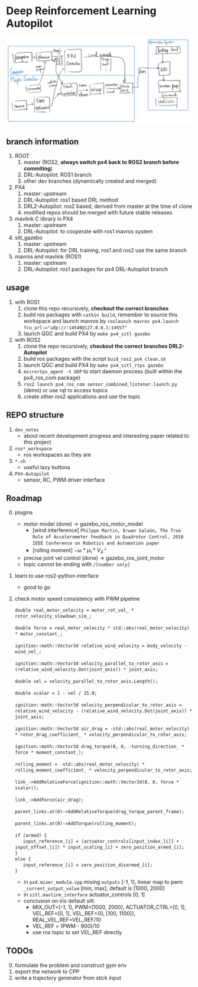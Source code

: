 # Deep Reinforcement Learning Autopilot

![overview](./overview.jpg)

## branch information

1. ROOT
   1. master (ROS2, **always switch px4 back to ROS2 branch before commiting**)
   3. DRL-Autopilot: ROS1 branch
   3. other dev branches (dynamically created and merged)
2. PX4
   1. master: upstream
   2. DRL-Autopilot: ros1 based DRL method
   3. DRL2-Autopilot: ros2 based, derived from master at the time of clone
   4. modified repos should be merged with future stable releases
3. mavlink C library in PX4
   1. master: upstream
   2. DRL-Autopilot: to cooperate with ros1 mavros system
4. sitl_gazebo
   1. master: upstream
   2. DRL-Autopilot: for DRL training, ros1 and ros2 use the same branch
5. mavros and mavlink (ROS1)
   1. master: upstream
   2. DRL-Autopilot: ros1 packages for px4 DRL-Autopilot branch

## usage

1. with ROS1
   1. clone this repo recursively, **checkout the correct branches**
   2. build ros packages with `catkin build`, remember to source this workspace and launch mavros by `roslaunch mavros px4.launch fcu_url:="udp://:14540@127.0.0.1:14557"`
   3. launch QGC and build PX4 by `make px4_sitl gazebo`
2. with ROS2
   1. clone the repo recursively, **checkout the correct branches DRL2-Autopilot**
   2. build ros packages with the script `buid_ros2_px4_clean.sh`
   3. launch QGC and build PX4 by `make px4_sitl_rtps gazebo`
   4. `micrortps_agent -t UDP` to start daemon process (built within the px4_ros_com package)
   5. `ros2 launch px4_ros_com sensor_combined_listener.launch.py` (demo) or use rqt to access topics
   6. create other ros2 applications and use the topic

## REPO structure

1. `dev_notes`
   * about recent development progress and interesting paper related to this project
2. `ros*_workspace`
   * ros workspaces as they are
3. `*.sh`
   * useful lazy buttons
4. `PX4-Autopilot`
   * sensor, RC, PWM driver interface

## Roadmap

0. plugins
   * motor model (done) -> gazebo_ros_motor_model 
      * [wind interference] `Philppe Martin, Erwan Salaün, The True Role of Accelerometer Feedback in Quadrotor Control, 2010 IEEE Conference on Robotics and Automation paper`
      * [rolling moment] $- \omega * \mu_1 * V_A^{\perp}$
   * precise joint vel control (done) -> gazebo_ros_joint_motor
   * topic cannot be ending with `/[number only]` 
   
1. learn to use ros2-python interface
   * good to go
   
2. check motor speed consistency with PWM pipeline

   ```
   double real_motor_velocity = motor_rot_vel_ * rotor_velocity_slowdown_sim_;
   
   double force = real_motor_velocity * std::abs(real_motor_velocity) * motor_constant_;
   
   ignition::math::Vector3d relative_wind_velocity = body_velocity - wind_vel_;
   
   ignition::math::Vector3d velocity_parallel_to_rotor_axis = (relative_wind_velocity.Dot(joint_axis)) * joint_axis;
   
   double vel = velocity_parallel_to_rotor_axis.Length();
   
   double scalar = 1 - vel / 25.0;
   
   ignition::math::Vector3d velocity_perpendicular_to_rotor_axis = relative_wind_velocity - (relative_wind_velocity.Dot(joint_axis)) * joint_axis;
   
   ignition::math::Vector3d air_drag = -std::abs(real_motor_velocity) * rotor_drag_coefficient_ * velocity_perpendicular_to_rotor_axis;
   
   ignition::math::Vector3d drag_torque(0, 0, -turning_direction_ * force * moment_constant_);
   
   rolling_moment = -std::abs(real_motor_velocity) * rolling_moment_coefficient_ * velocity_perpendicular_to_rotor_axis;
   
   link_->AddRelativeForce(ignition::math::Vector3d(0, 0, force * scalar));
   
   link_->AddForce(air_drag);
   
   parent_links.at(0)->AddRelativeTorque(drag_torque_parent_frame);
   
   parent_links.at(0)->AddTorque(rolling_moment);
   
   if (armed) {
      input_reference_[i] = (actuator_controls[input_index_[i]] + input_offset_[i]) * input_scaling_[i] + zero_position_armed_[i];
   } 
   else {
      input_reference_[i] = zero_position_disarmed_[i];
   }
   
   ```

   * in `px4.mixer_module.cpp` mixing `outputs` [-1, 1], linear map to pwm `_current_output_value` [min, max], default is [1000, 2000]
   * in `sitl.mavlink_interface` actuator_controls [0, 1]
   * conclusion on iris default sitl:
      * MIX_OUT=[-1, 1], PWM=[1000, 2000], ACTUATOR_CTRL=[0, 1], VEL_REF=[0, 1], VEL_REF={0, [100, 1100]}, REAL_VEL_REF=VEL_REF/10
      * VEL_REF = (PWM - 900)/10
      * use ros topic to set VEL_REF directly

## TODOs

0. formulate the problem and construct gym env
1. export the network to CPP
5. write a trajectory generator from stick input
